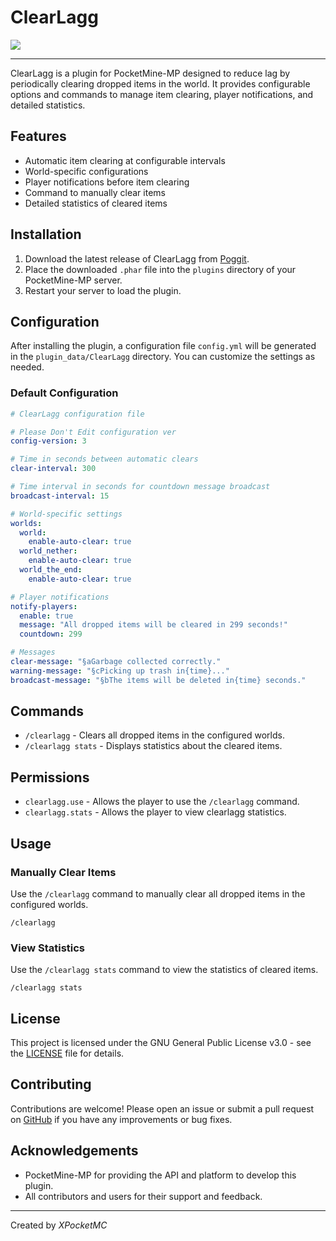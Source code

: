 # ClearLagg

<img src="https://i.ibb.co.com/gW2N2Hz/OIG1-removebg-preview.png">

---

ClearLagg is a plugin for PocketMine-MP designed to reduce lag by periodically clearing dropped items in the world. It provides configurable options and commands to manage item clearing, player notifications, and detailed statistics.

## Features

- Automatic item clearing at configurable intervals
- World-specific configurations
- Player notifications before item clearing
- Command to manually clear items
- Detailed statistics of cleared items

## Installation

1. Download the latest release of ClearLagg from [Poggit](https://poggit.pmmp.io/p/clearlagg).
2. Place the downloaded `.phar` file into the `plugins` directory of your PocketMine-MP server.
3. Restart your server to load the plugin.

## Configuration

After installing the plugin, a configuration file `config.yml` will be generated in the `plugin_data/ClearLagg` directory. You can customize the settings as needed.

### Default Configuration

```yaml
# ClearLagg configuration file

# Please Don't Edit configuration ver
config-version: 3

# Time in seconds between automatic clears
clear-interval: 300

# Time interval in seconds for countdown message broadcast
broadcast-interval: 15

# World-specific settings
worlds:
  world:
    enable-auto-clear: true
  world_nether:
    enable-auto-clear: true
  world_the_end:
    enable-auto-clear: true

# Player notifications
notify-players:
  enable: true
  message: "All dropped items will be cleared in 299 seconds!"
  countdown: 299

# Messages
clear-message: "§aGarbage collected correctly."
warning-message: "§cPicking up trash in{time}..."
broadcast-message: "§bThe items will be deleted in{time} seconds."
```

## Commands

- `/clearlagg` - Clears all dropped items in the configured worlds.
- `/clearlagg stats` - Displays statistics about the cleared items.

## Permissions

- `clearlagg.use` - Allows the player to use the `/clearlagg` command.
- `clearlagg.stats` - Allows the player to view clearlagg statistics.

## Usage

### Manually Clear Items

Use the `/clearlagg` command to manually clear all dropped items in the configured worlds. 

```plaintext
/clearlagg
```

### View Statistics

Use the `/clearlagg stats` command to view the statistics of cleared items.

```plaintext
/clearlagg stats
```

## License

This project is licensed under the GNU General Public License v3.0 - see the [LICENSE](LICENSE) file for details.

## Contributing

Contributions are welcome! Please open an issue or submit a pull request on [GitHub](https://github.com/XPocketMC/clearlagg) if you have any improvements or bug fixes.

## Acknowledgements

- PocketMine-MP for providing the API and platform to develop this plugin.
- All contributors and users for their support and feedback.
---
Created by *XPocketMC*